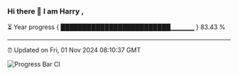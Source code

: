 ### Hi there 👋 I am Harry , 

⏳ Year progress { █████████████████████████▁▁▁▁▁ } 83.43 %

---

⏰ Updated on Fri, 01 Nov 2024 08:10:37 GMT

![Progress Bar CI](https://github.com/duykhang68/duykhang68/workflows/Progress%20Bar%20CI/badge.svg)
